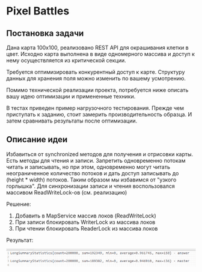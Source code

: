 # Pixel Battles

## Постановка задачи

Дана карта 100х100, реализовано REST API для окрашивания клетки в цвет.
Исходно карта выполнена в виде одномерного массива и доступ к нему осуществляется из критической секции.

Требуется оптимизировать конкурентный доступ к карте. Структуру данных для хранения поля можно изменить по вашему
усмотрению.

Помимо технической реализации проекта, потребуется ниже описать вашу идею оптимизации и примененные техники.

В тестах приведен пример нагрузочного тестирования. Прежде чем приступать к заданию, стоит замерить производительность
образца.
И затем сравнивать результаты после оптимизации.

## Описание идеи

Избавиться от synchronized методов для получения и отрисовки карты. Есть методы для чтения и записи. Запретить
одновременно потокам читать и записывать, но при этом, одновременно могут читать неограниченное количество потоков и
дать доступ записывать до (height * width) потоков. Таким образом мы избавимся от "узкого горлышка". Для синхронизации
записи и чтения воспользовался массивом ReadWriteLock-ов (см. реализацию)

Решение:

1) Добавить в MapService массив локов (ReadWriteLock)
2) При записи блокировать WriterLock из массива локов
3) При чтении блокировать ReaderLock из массива локов

Результат:

![](./img.png)